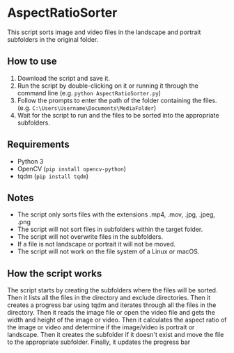 # AspectRatioSorter
This script sorts image and video files in the landscape and portrait subfolders in the original folder.

## How to use
1. Download the script and save it.
2. Run the script by double-clicking on it or running it through the command line (e.g. ```python AspectRatioSorter.py```)
3. Follow the prompts to enter the path of the folder containing the files. (e.g. ```C:\Users\Username\Documents\MediaFolder```)
4. Wait for the script to run and the files to be sorted into the appropriate subfolders.

## Requirements
- Python 3
- OpenCV (```pip install opencv-python```)
- tqdm (```pip install tqdm```)

## Notes
- The script only sorts files with the extensions .mp4, .mov, .jpg, .jpeg, .png
- The script will not sort files in subfolders within the target folder.
- The script will not overwrite files in the subfolders.
- If a file is not landscape or portrait it will not be moved.
- The script will not work on the file system of a Linux or macOS.

## How the script works
The script starts by creating the subfolders where the files will be sorted. Then it lists all the files in the directory and exclude directories. Then it creates a progress bar using tqdm and iterates through all the files in the directory. Then it reads the image file or open the video file and gets the width and height of the image or video. Then it calculates the aspect ratio of the image or video and determine if the image/video is portrait or landscape. Then it creates the subfolder if it doesn't exist and move the file to the appropriate subfolder. Finally, it updates the progress bar
